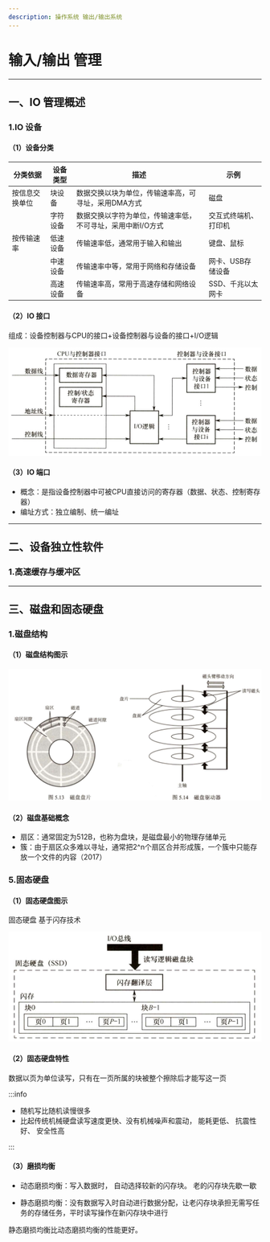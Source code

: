 ```yaml
---
description: 操作系统 输出/输出系统
---
```


# 输入/输出 管理

---

## 一、IO 管理概述

### 1.IO 设备

#### （1）设备分类

| 分类依据       | 设备类型 | 描述                                                        | 示例                 |
| -------------- | -------- | ----------------------------------------------------------- | -------------------- |
| 按信息交换单位 | 块设备   | 数据交换以块为单位，传输速率高，可寻址，采用DMA方式         | 磁盘                 |
|                | 字符设备 | 数据交换以字符为单位，传输速率低，不可寻址，采用中断I/O方式 | 交互式终端机、打印机 |
| 按传输速率     | 低速设备 | 传输速率低，通常用于输入和输出                              | 键盘、鼠标           |
|                | 中速设备 | 传输速率中等，常用于网络和存储设备                          | 网卡、USB存储设备    |
|                | 高速设备 | 传输速率高，常用于高速存储和网络设备                        | SSD、千兆以太网卡    |

#### （2）IO 接口

组成：设备控制器与CPU的接口+设备控制器与设备的接口+I/O逻辑

<div align="center">

![img.png](05-Input-OutputManagement.assets/img.png)

</div>

#### （3）IO 端口

- 概念：是指设备控制器中可被CPU直接访问的寄存器（数据、状态、控制寄存器）
- 编址方式：独立编制、统一编址



---

## 二、设备独立性软件

### 1.高速缓存与缓冲区





---

## 三、磁盘和固态硬盘

### 1.磁盘结构

#### （1）磁盘结构图示

<div align="center">

![img_1.png](05-Input-OutputManagement.assets/img_1.png)

</div>

#### （2）磁盘基础概念

- 扇区：通常固定为512B，也称为盘块，是磁盘最小的物理存储单元
- 簇：由于扇区众多难以寻址，通常把2^n个扇区合并形成簇，一个簇中只能存放一个文件的内容（2017）




### 5.固态硬盘

#### （1）固态硬盘图示

固态硬盘 基于闪存技术

<div align="center">

![img_2.png](05-Input-OutputManagement.assets/img_2.png)

</div>

#### （2）固态硬盘特性

数据以页为单位读写，只有在一页所属的块被整个擦除后才能写这一页

:::info

- 随机写比随机读慢很多 
- 比起传统机械硬盘读写速度更快、没有机械噪声和震动， 能耗更低、 抗震性好、 安全性高

:::

#### （3）磨损均衡

- 动态磨损均衡：写入数据时， 自动选择较新的闪存块。 老的闪存块先歇一歇

- 静态磨损均衡：没有数据写入时自动进行数据分配，让老闪存块承担无需写任务的存储任务，平时读写操作在新闪存块中进行

静态磨损均衡比动态磨损均衡的性能更好。

